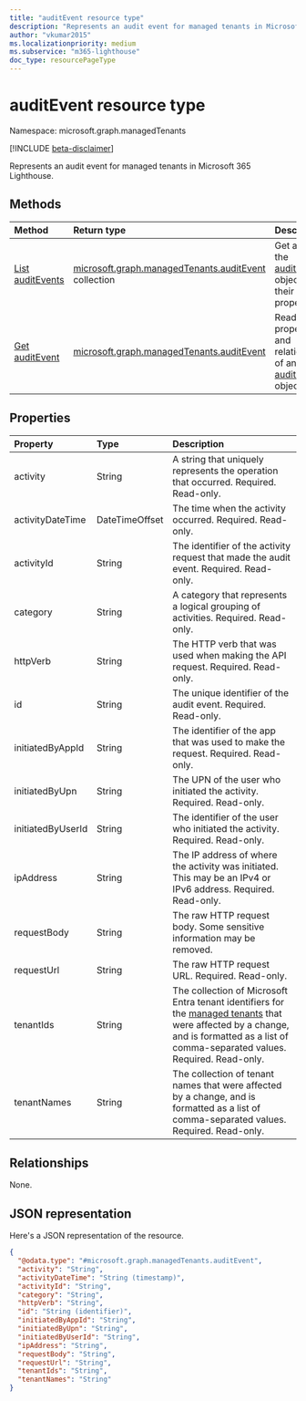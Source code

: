 ```yaml
---
title: "auditEvent resource type"
description: "Represents an audit event for managed tenants in Microsoft 365 Lighthouse."
author: "vkumar2015"
ms.localizationpriority: medium
ms.subservice: "m365-lighthouse"
doc_type: resourcePageType
---
```


# auditEvent resource type

Namespace: microsoft.graph.managedTenants

[!INCLUDE [beta-disclaimer](../../includes/beta-disclaimer.md)]

Represents an audit event for managed tenants in Microsoft 365 Lighthouse.

## Methods
|Method|Return type|Description|
|:---|:---|:---|
|[List auditEvents](../api/managedtenants-managedtenant-list-auditevents.md)|[microsoft.graph.managedTenants.auditEvent](../resources/managedtenants-auditevent.md) collection|Get a list of the [auditEvent](../resources/managedtenants-auditevent.md) objects and their properties.|
|[Get auditEvent](../api/managedtenants-auditevent-get.md)|[microsoft.graph.managedTenants.auditEvent](../resources/managedtenants-auditevent.md)|Read the properties and relationships of an [auditEvent](../resources/managedtenants-auditevent.md) object.|

## Properties
|Property|Type|Description|
|:---|:---|:---|
|activity|String|A string that uniquely represents the operation that occurred. Required. Read-only.|
|activityDateTime|DateTimeOffset|The time when the activity occurred. Required. Read-only.|
|activityId|String|The identifier of the activity request that made the audit event. Required. Read-only.|
|category|String|A category that represents a logical grouping of activities. Required. Read-only.|
|httpVerb|String|The HTTP verb that was used when making the API request. Required. Read-only.|
|id|String|The unique identifier of the audit event. Required. Read-only.|
|initiatedByAppId|String|The identifier of the app that was used to make the request. Required. Read-only.|
|initiatedByUpn|String|The UPN of the user who initiated the activity. Required. Read-only.|
|initiatedByUserId|String|The identifier of the user who initiated the activity. Required. Read-only.|
|ipAddress|String|The IP address of where the activity was initiated. This may be an IPv4 or IPv6 address. Required. Read-only.|
|requestBody|String|The raw HTTP request body. Some sensitive information may be removed.|
|requestUrl|String|The raw HTTP request URL. Required. Read-only.|
|tenantIds|String|The collection of Microsoft Entra tenant identifiers for the [managed tenants](../resources/managedtenants-tenant.md) that were affected by a change, and is formatted as a list of comma-separated values. Required. Read-only.|
|tenantNames|String|The collection of tenant names that were affected by a change, and is formatted as a list of comma-separated values. Required. Read-only.|

## Relationships
None.

## JSON representation
Here's a JSON representation of the resource.
<!-- {
  "blockType": "resource",
  "keyProperty": "id",
  "@odata.type": "microsoft.graph.managedTenants.auditEvent",
  "openType": true
}
-->
``` json
{
  "@odata.type": "#microsoft.graph.managedTenants.auditEvent",
  "activity": "String",
  "activityDateTime": "String (timestamp)",
  "activityId": "String",
  "category": "String",
  "httpVerb": "String",
  "id": "String (identifier)",
  "initiatedByAppId": "String",
  "initiatedByUpn": "String",
  "initiatedByUserId": "String",
  "ipAddress": "String",
  "requestBody": "String",
  "requestUrl": "String",
  "tenantIds": "String",
  "tenantNames": "String"
}
```
